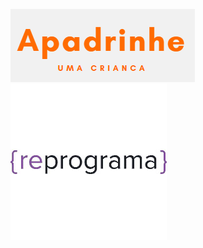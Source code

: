 <img src="/img/logo.png" alt="My cool logo"/> <img src="/img/reprograma.png" alt="My cool reprograma"/>